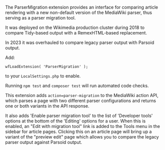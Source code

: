 The ParserMigration extension provides an interface for comparing
article rendering with a new non-default version of the MediaWiki
parser, thus serving as a parser migration tool.

It was deployed on the Wikimedia production cluster during 2018 to
compare Tidy-based output with a RemexHTML-based replacement.

In 2023 it was overhauled to compare legacy parser output with
Parsoid output.

Add:
```
wfLoadExtension( 'ParserMigration' );
```
to your `LocalSettings.php` to enable.

Running `npm test` and `composer test` will run automated code checks.

This extension adds `action=parser-migration` to the MediaWiki action
API, which parses a page with two different parser configurations and
returns one or both variants in the API response.

It also adds 'Enable parser migration tool' to the list of 'Developer
tools' options at the bottom of the 'Editing' options for a user.
When this is enabled, an "Edit with migration tool" link is added to
the Tools menu in the sidebar for article pages.  Clicking this on an
article page will bring up a variant of the "preview edit" page which
allows you to compare the legacy parser output against Parsoid output.
